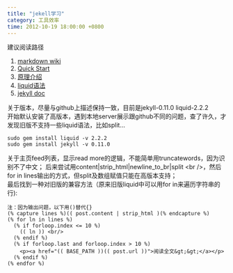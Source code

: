 ```yaml
---
title: "jekell学习"
category: 工具效率
time: 2012-10-19 18:00:00 +0800
---
```


建议阅读路径
1. [markdown wiki](http://en.wikipedia.org/wiki/Markdown)
2. [Quick Start](http://jekyllbootstrap.com/usage/jekyll-quick-start.html)
3. [原理介绍](http://jekyllbootstrap.com/lessons/jekyll-introduction.html)
4. [liquid语法](https://github.com/Shopify/liquid/wiki/Liquid-for-Designers)
5. [jekyll doc](https://github.com/mojombo/jekyll/wiki)

关于版本，尽量与github上描述保持一致，目前是jekyll-0.11.0 liquid-2.2.2  
开始默认安装了高版本，遇到本地server展示跟github不同的问题，查了许久，才发现旧版不支持一些liquid语法，比如split...

	sudo gem install liquid -v 2.2.2
	sudo gem install jekyll -v 0.11.0

关于主页feed列表，显示read more的逻辑，不能简单用truncatewords，因为识别不了中文； 
后来尝试用content|strip_html|newline_to_br|split &lt;br /&gt;，然后for in lines输出的方式，但split及数组赋值只能在高版本支持；  
最后找到一种对旧版的兼容方法（原来旧版liquid中可以用for in来遍历字符串的行):

	注：因为输出问题，以下用()替代{}
	(% capture lines %)(( post.content | strip_html )(% endcapture %)
	(% for ln in lines %)
 	  (% if forloop.index <= 10 %)
	    (( ln )) <br/>
	  (% endif %)
	  (% if forloop.last and forloop.index > 10 %)
	    <p><a href="(( BASE_PATH ))(( post.url ))">阅读全文&gt;&gt;</a></p>
	  (% endif %)
	(% endfor %)

